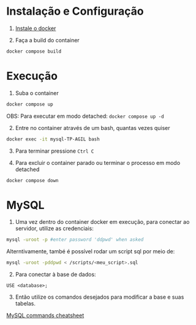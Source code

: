 # Instalação e Configuração

1. [Instale o docker](https://docs.docker.com/get-docker/)

2. Faça a build do container

```bash
docker compose build
```

# Execução

1. Suba o container

```bash
docker compose up
```

OBS: Para executar em modo detached: `docker compose up -d`

2. Entre no container através de um bash, quantas vezes quiser

```bash
docker exec -it mysql-TP-AGIL bash
```

3. Para terminar pressione `Ctrl C` 

4. Para excluir o container parado ou terminar o processo em modo detached

```bash
docker compose down
```

# MySQL

1. Uma vez dentro do container docker em execução, para conectar ao servidor, utilize as credenciais:

```bash
mysql -uroot -p #enter password 'ddpwd' when asked
```

Alterntivamente, també é possível rodar um script sql por meio de:

```bash
mysql -uroot -pddpwd < /scripts/<meu_script>.sql
```

2. Para conectar à base de dados:

```
USE <database>;
```

3. Então utilize os comandos desejados para modificar a base e suas tabelas.

[MySQL commands cheatsheet](https://gist.github.com/hofmannsven/9164408)
